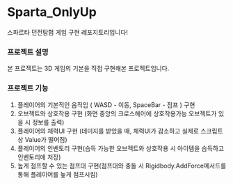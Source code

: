 # Sparta_OnlyUp
스파르타 던전탐험 게임 구현 레포지토리입니다!

### 프로젝트 설명

본 프로젝트는 3D 게임의 기본을 직접 구현해본 프로젝트입니다.

### 프로젝트 기능

 1. 플레이어의 기본적인 움직임 ( WASD - 이동, SpaceBar - 점프 ) 구현
 2. 오브젝트와 상호작용 구현 (화면 중앙의 크로스헤어에 상호작용가능 오브젝트가 있을 시 정보를 출력)
 3. 플레이어의 체력UI 구현 (데미지를 받았을 때, 체력UI가 감소하고 실제로 스크립트 상 Value가 떨어짐)
 4. 플레이어의 인벤토리 구현(습득 가능한 오브젝트와 상호작용 시 아이템을 습득하고 인벤토리에 저장)
 5. 높게 점프할 수 있는 점프대 구현(점프대와 충돌 시 Rigidbody.AddForce메서드를 통해 플레이어를 높게 점프시킴)
    
